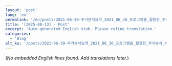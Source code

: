 ```yaml
---
layout: 'post'
lang: 'en'
permalink: '/en/posts/2021-06-30-주가분석요약_2021_06_30_프로그램을_활용한_주식분석_예상결과_09_07_10/'
title: '[2025-08-13] - Post'
excerpt: 'Auto-generated English stub. Please refine translation.'
categories:
  - 'Blog'
alt_ko: '/posts/2021-06-30-주가분석요약_2021_06_30_프로그램을_활용한_주식분석_예상결과_09_07_10/'
---
```


(*No embedded English lines found. Add translations later.*)
